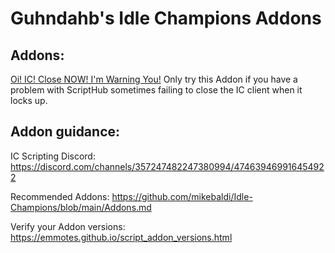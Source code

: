 # Guhndahb's Idle Champions Addons
## Addons:
[Oi! IC! Close NOW! I'm Warning You!](https://github.com/Guhndahb/IC_Addons/tree/main/IC_Oi_IC_CloseNow_ImWarningYou_Extra)
Only try this Addon if you have a problem with ScriptHub sometimes failing to close the IC client when it locks up.
## Addon guidance:
IC Scripting Discord:
https://discord.com/channels/357247482247380994/474639469916454922

Recommended Addons:
https://github.com/mikebaldi/Idle-Champions/blob/main/Addons.md

Verify your Addon versions:
https://emmotes.github.io/script_addon_versions.html